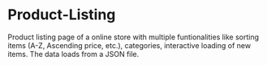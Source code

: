 # Product-Listing
Product listing page of a online store with multiple funtionalities like sorting items (A-Z, Ascending price, etc.), categories, interactive loading of new items.
The data loads from a JSON file.
